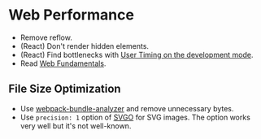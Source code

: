 # Web Performance

- Remove reflow.
- (React) Don't render hidden elements.
- (React) Find bottlenecks with [User Timing on the development mode](https://reactjs.org/docs/optimizing-performance.html#profiling-components-with-the-chrome-performance-tab).
- Read [Web Fundamentals](https://developers.google.com/web/fundamentals/performance/why-performance-matters/).

## File Size Optimization

- Use [webpack-bundle-analyzer](https://github.com/webpack-contrib/webpack-bundle-analyzer) and remove unnecessary bytes.
- Use `precision: 1` option of [SVGO](https://github.com/svg/svgo) for SVG images. The option works very well but it's not well-known.
